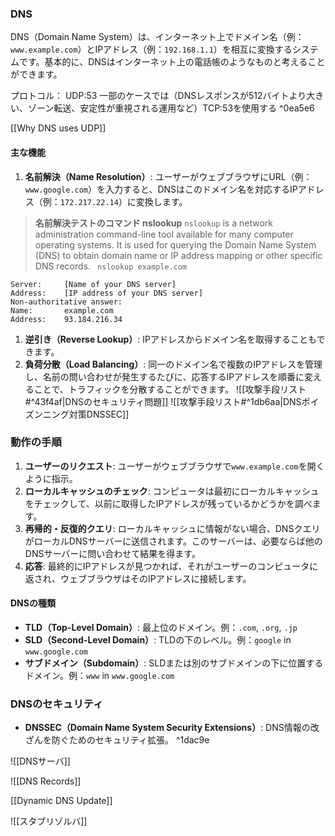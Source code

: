 ### DNS
DNS（Domain Name System）は、インターネット上でドメイン名（例：`www.example.com`）とIPアドレス（例：`192.168.1.1`）を相互に変換するシステムです。基本的に、DNSはインターネット上の電話帳のようなものと考えることができます。

プロトコル：
UDP:53
一部のケースでは（DNSレスポンスが512バイトより大きい、ゾーン転送、安定性が重視される運用など）TCP:53を使用する ^0ea5e6

[[Why DNS uses UDP]]
#### **主な機能**

1. **名前解決（Name Resolution）**: ユーザーがウェブブラウザにURL（例：`www.google.com`）を入力すると、DNSはこのドメイン名を対応するIPアドレス（例：`172.217.22.14`）に変換します。
>**名前解決テストのコマンド nslookup**
>  `nslookup` is a network administration command-line tool available for many computer operating systems. It is used for querying the Domain Name System (DNS) to obtain domain name or IP address mapping or other specific DNS records.
> ` nslookup example.com`
```
Server:     [Name of your DNS server]
Address:    [IP address of your DNS server]
Non-authoritative answer:
Name:       example.com
Address:    93.184.216.34
```


1. **逆引き（Reverse Lookup）**: IPアドレスからドメイン名を取得することもできます。
2. **負荷分散（Load Balancing）**: 同一のドメイン名で複数のIPアドレスを管理し、名前の問い合わせが発生するたびに、応答するIPアドレスを順番に変えることで、トラフィックを分散することができます。
![[攻撃手段リスト#^43f4af|DNSのセキュリティ問題]]
![[攻撃手段リスト#^1db6aa|DNSポイズンニング対策DNSSEC]]
### **動作の手順**

1. **ユーザーのリクエスト**: ユーザーがウェブブラウザで`www.example.com`を開くように指示。
2. **ローカルキャッシュのチェック**: コンピュータは最初にローカルキャッシュをチェックして、以前に取得したIPアドレスが残っているかどうかを調べます。
3. **再帰的・反復的クエリ**: ローカルキャッシュに情報がない場合、DNSクエリがローカルDNSサーバーに送信されます。このサーバーは、必要ならば他のDNSサーバーに問い合わせて結果を得ます。
4. **応答**: 最終的にIPアドレスが見つかれば、それがユーザーのコンピュータに返され、ウェブブラウザはそのIPアドレスに接続します。

#### **DNSの種類**

- **TLD（Top-Level Domain）**: 最上位のドメイン。例：`.com`, `.org`, `.jp`
- **SLD（Second-Level Domain）**: TLDの下のレベル。例：`google` in `www.google.com`
- **サブドメイン（Subdomain）**: SLDまたは別のサブドメインの下に位置するドメイン。例：`www` in `www.google.com`

### **DNSのセキュリティ**

- **DNSSEC（Domain Name System Security Extensions）**: DNS情報の改ざんを防ぐためのセキュリティ拡張。 ^1dac9e


![[DNSサーバ]]


![[DNS Records]]

[[Dynamic DNS Update]]

![[スタブリゾルバ]]